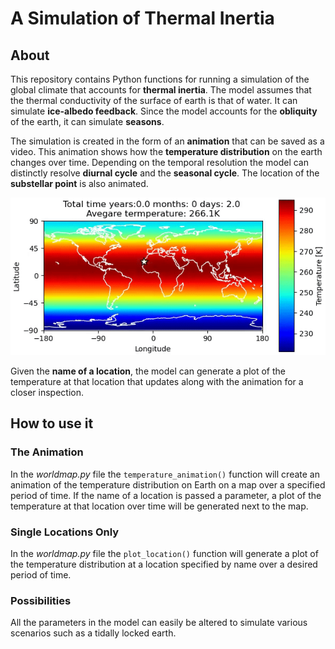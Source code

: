 # A Simulation of Thermal Inertia

## About
This repository contains Python functions for running a simulation of the global climate that accounts for **thermal inertia**. The model assumes that the thermal conductivity of the surface of earth is that of water. It can simulate **ice-albedo feedback**. Since the model accounts for the **obliquity** of the earth, it can simulate **seasons**.  

The simulation is created in the form of an **animation** that can be saved as a video. This animation shows how the **temperature distribution** on the earth changes over time. Depending on the temporal resolution the model can distinctly resolve **diurnal cycle** and the **seasonal cycle**. The location of the **substellar point** is also animated. 

![](videos/plain.gif)

Given the **name of a location**, the model can generate a plot of the temperature at that location that updates along with the animation for a closer inspection. 

## How to use it

### The Animation
In the *worldmap.py* file the `temperature_animation()` function will create an animation of the temperature distribution on Earth on a map over a specified period of time. If the name of a location is passed a parameter, a plot of the temperature at that location over time will be generated next to the map. 

### Single Locations Only
In the *worldmap.py* file the `plot_location()` function will generate a plot of the temperature distribution at a location specified by name over a desired period of time. 

### Possibilities
All the parameters in the model can easily be altered to simulate various scenarios such as a tidally locked earth. 


